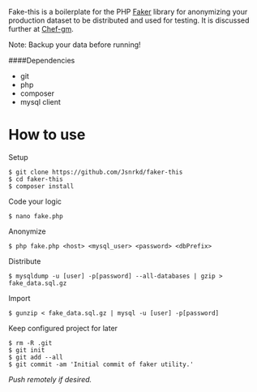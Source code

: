 Fake-this is a boilerplate for the PHP [Faker](https://github.com/fzaninotto/Faker) library for anonymizing your production dataset to be distributed and used for testing.  It is discussed further at [Chef-gm](http://jsnrkd.github.io/chef-gm).

Note: Backup your data before running!

####Dependencies

- git
- php
- composer
- mysql client

# How to use

Setup

    $ git clone https://github.com/Jsnrkd/faker-this
    $ cd faker-this
    $ composer install

Code your logic

    $ nano fake.php

Anonymize

    $ php fake.php <host> <mysql_user> <password> <dbPrefix>

Distribute 

    $ mysqldump -u [user] -p[password] --all-databases | gzip > fake_data.sql.gz

Import

    $ gunzip < fake_data.sql.gz | mysql -u [user] -p[password]

Keep configured project for later

    $ rm -R .git
    $ git init
    $ git add --all
    $ git commit -am 'Initial commit of faker utility.'

*Push remotely if desired.*	